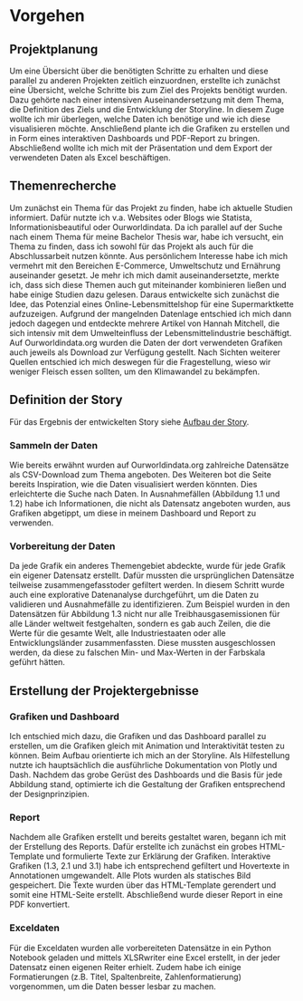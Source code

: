 # Vorgehen
## Projektplanung
Um eine Übersicht über die benötigten Schritte zu erhalten und diese parallel zu anderen Projekten zeitlich einzuordnen, erstellte ich zunächst eine Übersicht, welche Schritte bis zum Ziel des Projekts benötigt wurden. Dazu gehörte nach einer intensiven Auseinandersetzung mit dem Thema, die Definition des Ziels und die Entwicklung der Storyline. In diesem Zuge wollte ich mir überlegen, welche Daten ich benötige und wie ich diese visualisieren möchte. Anschließend plante ich die Grafiken zu erstellen und in Form eines interaktiven Dashboards und PDF-Report zu bringen. Abschließend wollte ich mich mit der Präsentation und dem Export der verwendeten Daten als Excel beschäftigen.
## Themenrecherche
Um zunächst ein Thema für das Projekt zu finden, habe ich aktuelle Studien informiert. Dafür nutzte ich v.a. Websites oder Blogs wie Statista, Informationisbeautiful oder Ourworldindata. Da ich parallel auf der Suche nach einem Thema für meine Bachelor Thesis war, habe ich versucht, ein Thema zu finden, dass ich sowohl für das Projekt als auch für die Abschlussarbeit nutzen könnte. Aus persönlichem Interesse habe ich mich vermehrt mit den Bereichen E-Commerce, Umweltschutz und Ernährung auseinander gesetzt. Je mehr ich mich damit auseinandersetzte, merkte ich, dass sich diese Themen auch gut miteinander kombinieren ließen und habe einige Studien dazu gelesen. Daraus entwickelte sich zunächst die Idee, das Potenzial eines Online-Lebensmittelshop für eine Supermarktkette aufzuzeigen. Aufgrund der mangelnden Datenlage entschied ich mich dann jedoch dagegen und entdeckte mehrere Artikel von Hannah Mitchell, die sich intensiv mit dem Umwelteinfluss der Lebensmittelindustrie beschäftigt. Auf Ourworldindata.org wurden die Daten der dort verwendeten Grafiken auch jeweils als Download zur Verfügung gestellt. Nach Sichten weiterer Quellen entschied ich mich deswegen für die Fragestellung, wieso wir weniger Fleisch essen sollten, um den Klimawandel zu bekämpfen.

## Definition der Story
Für das Ergebnis der entwickelten Story siehe [Aufbau der Story](https://se089.github.io/Documentation/story.html).
### Sammeln der Daten
Wie bereits erwähnt wurden auf Ourworldindata.org zahlreiche Datensätze als CSV-Download zum Thema angeboten. Des Weiteren bot die Seite bereits Inspiration, wie die Daten visualisiert werden könnten. Dies erleichterte die Suche nach Daten. In Ausnahmefällen (Abbildung 1.1 und 1.2) habe ich Informationen, die nicht als Datensatz angeboten wurden, aus Grafiken abgetippt, um diese in meinem Dashboard und Report zu verwenden. 
### Vorbereitung der Daten
Da jede Grafik ein anderes Themengebiet abdeckte, wurde für jede Grafik ein eigener Datensatz erstellt. Dafür mussten die ursprünglichen Datensätze teilweise zusammengefasstoder gefiltert werden. In diesem Schritt wurde auch eine explorative Datenanalyse durchgeführt, um die Daten zu validieren und Ausnahmefälle zu identifizieren. Zum Beispiel wurden in den Datensätzen für Abbildung 1.3 nicht nur alle Treibhausgasemissionen für alle Länder weltweit festgehalten, sondern es gab auch Zeilen, die die Werte für die gesamte Welt, alle Industriestaaten oder alle Entwicklungsländer zusammenfassten. Diese mussten ausgeschlossen werden, da diese zu falschen Min- und Max-Werten in der Farbskala geführt hätten.
## Erstellung der Projektergebnisse
### Grafiken und Dashboard
Ich entschied mich dazu, die Grafiken und das Dashboard parallel zu erstellen, um die Grafiken gleich mit Animation und Interaktivität testen zu können. Beim Aufbau orientierte ich mich an der Storyline. Als Hilfestellung nutzte ich hauptsächlich die ausführliche Dokumentation von Plotly und Dash. Nachdem das grobe Gerüst des Dashboards und die Basis für jede Abbildung stand, optimierte ich die Gestaltung der Grafiken entsprechend der Designprinzipien.
### Report
Nachdem alle Grafiken erstellt und bereits gestaltet waren, begann ich mit der Erstellung des Reports. Dafür erstellte ich zunächst ein grobes HTML-Template und formulierte Texte zur Erklärung der Grafiken. Interaktive Grafiken (1.3, 2.1 und 3.1) habe ich entsprechend gefiltert und Hovertexte in Annotationen umgewandelt. Alle Plots wurden als statisches Bild gespeichert. Die Texte wurden über das HTML-Template gerendert und somit eine HTML-Seite erstellt. Abschließend wurde dieser Report in eine PDF konvertiert.
### Exceldaten
Für die Exceldaten wurden alle vorbereiteten Datensätze in ein Python Notebook geladen und mittels XLSRwriter eine Excel erstellt, in der jeder Datensatz einen eigenen Reiter erhielt. Zudem habe ich einige Formatierungen (z.B. Titel, Spaltenbreite, Zahlenformatierung) vorgenommen, um die Daten besser lesbar zu machen.

